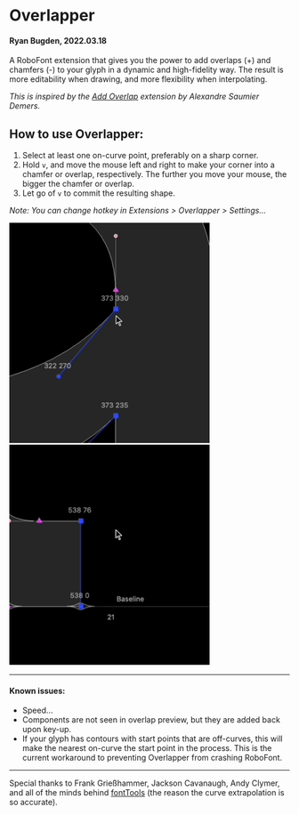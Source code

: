 # Overlapper
#### Ryan Bugden, 2022.03.18

A RoboFont extension that gives you the power to add overlaps (+) and chamfers (-) to your glyph in a dynamic and high-fidelity way. The result is more editability when drawing, and more flexibility when interpolating.

*This is inspired by the [Add Overlap](https://github.com/asaumierdemers/AddOverlap) extension by Alexandre Saumier Demers.*

## How to use Overlapper:
1. Select at least one on-curve point, preferably on a sharp corner.
2. Hold `v`, and move the mouse left and right to make your corner into a chamfer or overlap, respectively. The further you move your mouse, the bigger the chamfer or overlap. 
3. Let go of `v` to commit the resulting shape.

*Note: You can change hotkey in Extensions > Overlapper > Settings...*

<img src="./_images/overlapper_overlap.gif"  width="360">
<img src="./_images/overlapper_chamfer.gif"  width="360">

---    

#### Known issues:
- Speed...
- Components are not seen in overlap preview, but they are added back upon key-up.
- If your glyph has contours with start points that are off-curves, this will make the nearest on-curve the start point in the process. This is the current workaround to preventing Overlapper from crashing RoboFont.
 
---

Special thanks to Frank Grießhammer, Jackson Cavanaugh, Andy Clymer, and all of the minds behind [fontTools](https://github.com/fonttools/fonttools) (the reason the curve extrapolation is so accurate).
